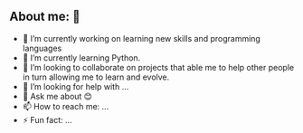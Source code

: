 ## About me: 👋

<!--
**jtomassfernandes/jtomassfernandes** is a ✨ _special_ ✨ repository because its `README.md` (this file) appears on your GitHub profile.
-->

- 🔭 I’m currently working on learning new skills and programming languages 
- 🌱 I’m currently learning Python.
- 👯 I’m looking to collaborate on projects that able me to help other people in turn allowing me to learn and evolve.
- 🤔 I’m looking for help with ...
- 💬 Ask me about 😊
- 📫 How to reach me: ...
- ⚡ Fun fact: ...


